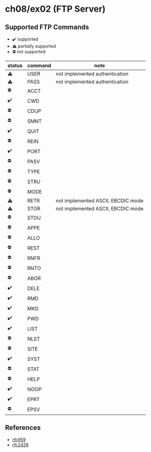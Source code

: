 # ch08/ex02 (FTP Server)

## Supported FTP Commands

- :heavy_check_mark: supported
- :warning: partially supported
- :no_entry: not supported

| status             | command | note                               |
| ------------------ | ------- | ---------------------------------- |
| :warning:          | USER    | not implemented authentication     |
| :warning:          | PASS    | not implemented authentication     |
| :no_entry:         | ACCT    |                                    |
| :heavy_check_mark: | CWD     |                                    |
| :no_entry:         | CDUP    |                                    |
| :no_entry:         | SMNT    |                                    |
| :heavy_check_mark: | QUIT    |                                    |
| :no_entry:         | REIN    |                                    |
| :heavy_check_mark: | PORT    |                                    |
| :no_entry:         | PASV    |                                    |
| :no_entry:         | TYPE    |                                    |
| :no_entry:         | STRU    |                                    |
| :no_entry:         | MODE    |                                    |
| :warning:          | RETR    | not implemented ASCII, EBCDIC mode |
| :warning:          | STOR    | not implemented ASCII, EBCDIC mode |
| :no_entry:         | STOU    |                                    |
| :no_entry:         | APPE    |                                    |
| :no_entry:         | ALLO    |                                    |
| :no_entry:         | REST    |                                    |
| :no_entry:         | RNFR    |                                    |
| :no_entry:         | RNTO    |                                    |
| :no_entry:         | ABOR    |                                    |
| :heavy_check_mark: | DELE    |                                    |
| :heavy_check_mark: | RMD     |                                    |
| :heavy_check_mark: | MKD     |                                    |
| :heavy_check_mark: | PWD     |                                    |
| :heavy_check_mark: | LIST    |                                    |
| :no_entry:         | NLST    |                                    |
| :no_entry:         | SITE    |                                    |
| :heavy_check_mark: | SYST    |                                    |
| :no_entry:         | STAT    |                                    |
| :no_entry:         | HELP    |                                    |
| :heavy_check_mark: | NOOP    |                                    |
| :heavy_check_mark: | EPRT    |                                    |
| :no_entry:         | EPSV    |                                    |

## References

- [rfc959](https://datatracker.ietf.org/doc/html/rfc959)
- [rfc2428](https://datatracker.ietf.org/doc/html/rfc2428)
